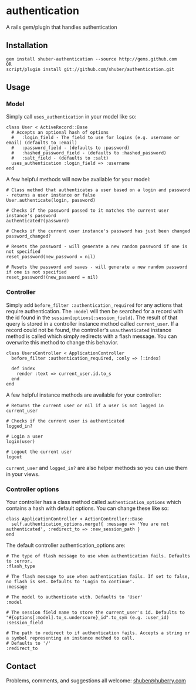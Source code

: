 authentication
==============

A rails gem/plugin that handles authentication


Installation
------------

	gem install shuber-authentication --source http://gems.github.com
	OR
	script/plugin install git://github.com/shuber/authentication.git


Usage
-----

### Model ###

Simply call `uses_authentication` in your model like so:

	class User < ActiveRecord::Base
	  # Accepts an optional hash of options
	  #   :login_field - The field to use for logins (e.g. username or email) (defaults to :email)
	  #   :password_field - (defaults to :password)
	  #   :hashed_password_field - (defaults to :hashed_password)
	  #   :salt_field - (defaults to :salt)
	  uses_authentication :login_field => :username
	end

A few helpful methods will now be available for your model:

	# Class method that authenticates a user based on a login and password - returns a user instance or false
	User.authenticate(login, password)
	
	# Checks if the password passed to it matches the current user instance's password
	authenticated?(password)
	
	# Checks if the current user instance's password has just been changed
	password_changed?
	
	# Resets the password - will generate a new random password if one is not specified
	reset_password(new_password = nil)
	
	# Resets the password and saves - will generate a new random password if one is not specified
	reset_password!(new_password = nil)


### Controller ###

Simply add `before_filter :authentication_required` for any actions that require authentication. The `:model` will then be searched 
for a record with the id found in the `session[options[:session_field]`. The result of that query is stored in a controller instance 
method called `current_user`. If a record could not be found, the controller's `unauthenticated` instance method is called which simply 
redirects with a flash message. You can overwrite this method to change this behavior.

	class UsersController < ApplicationController
	  before_filter :authentication_required, :only => [:index]

	  def index
	    render :text => current_user.id.to_s
	  end
	end

A few helpful instance methods are available for your controller:

	# Returns the current user or nil if a user is not logged in
	current_user
	
	# Checks if the current user is authenticated
	logged_in?
	
	# Login a user
	login(user)
	
	# Logout the current user
	logout

`current_user` and `logged_in?` are also helper methods so you can use them in your views.


### Controller options ###

Your controller has a class method called `authentication_options` which contains a hash with default options. You can change 
these like so:

	class ApplicationController < ActionController::Base
	  self.authentication_options.merge!{ :message => 'You are not authenticated', :redirect_to => :new_session_path }
	end

The default controller authentication\_options are:

	# The type of flash message to use when authentication fails. Defaults to :error.
	:flash_type
	
	# The flash message to use when authentication fails. If set to false, no flash is set. Defaults to 'Login to continue'.
	:message
	
	# The model to authenticate with. Defaults to 'User'
	:model
	
	# The session field name to store the current_user's id. Defaults to "#{options[:model].to_s.underscore}_id".to_sym (e.g. :user_id)
	:session_field
	
	# The path to redirect to if authentication fails. Accepts a string or a symbol representing an instance method to call. 
	# Defaults to '/'
	:redirect_to


Contact
-------

Problems, comments, and suggestions all welcome: [shuber@huberry.com](mailto:shuber@huberry.com)